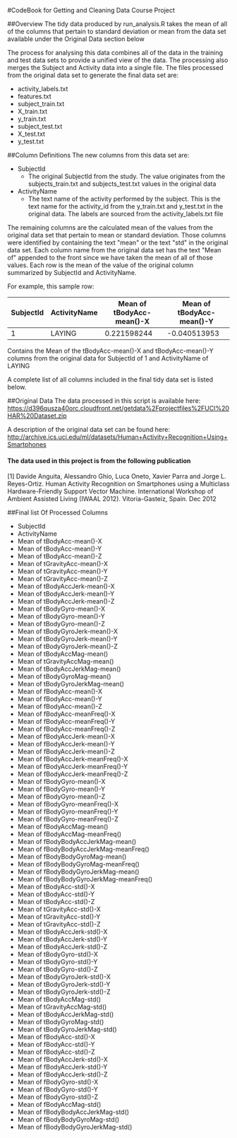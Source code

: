 #CodeBook for Getting and Cleaning Data Course Project

##Overview
The tidy data produced by run_analysis.R takes the mean of all of the columns that 
pertain to standard deviation or mean from the data set available under the Original Data section below

The process for analysing this data combines all of the data in the training and test data sets to provide a unified view of
the data. The processing also merges the Subject and Activity data into a single file.  The files processed from the original data set 
to generate the final data set are:

- activity_labels.txt
- features.txt
- subject_train.txt
- X_train.txt
- y_train.txt
- subject_test.txt
- X_test.txt
- y_test.txt

##Column Definitions
The new columns from this data set are:

- SubjectId 
  - The original SubjectId from the study. The value originates from the subjects_train.txt and subjects_test.txt values in the original data
- ActivityName
  - The text name of the activity performed by the subject. This is the text name for the activity_id from the y_train.txt and y_test.txt in the original data. 
  The labels are sourced from the activity_labels.txt file

The remaining columns are the calculated mean of the values from the original data set that pertain to mean or standard deviation. 
Those columns were identified by containing the text "mean" or the text "std" in the original data set. Each column name from the original data set
has the text "Mean of" appended to the front since we have taken the mean of all of those values. 
Each row is the mean of the value of the original column summarized by SubjectId and ActivityName. 

For example, this sample row:

|SubjectId	|ActivityName	|Mean of tBodyAcc-mean()-X	|Mean of tBodyAcc-mean()-Y|
|-----------|---------------|---------------------------|-------------------------|
|1     	    |LAYING	        |0.221598244	            |-0.040513953             |

Contains the Mean of the tBodyAcc-mean()-X and tBodyAcc-mean()-Y columns from the original data for SubjectId of 1 and ActivityName of LAYING

A complete list of all columns included in the final tidy data set is listed below.

##Original Data
The data processed in this script is available here:
https://d396qusza40orc.cloudfront.net/getdata%2Fprojectfiles%2FUCI%20HAR%20Dataset.zip 

A description of the original data set can be found here:
http://archive.ics.uci.edu/ml/datasets/Human+Activity+Recognition+Using+Smartphones 

#### The data used in this project is from the following publication
[1] Davide Anguita, Alessandro Ghio, Luca Oneto, Xavier Parra and Jorge L. Reyes-Ortiz. Human Activity Recognition on Smartphones using a Multiclass Hardware-Friendly Support Vector Machine. International Workshop of Ambient Assisted Living (IWAAL 2012). Vitoria-Gasteiz, Spain. Dec 2012

##Final list Of Processed Columns
-	SubjectId
-	ActivityName
-	Mean of tBodyAcc-mean()-X
-	Mean of tBodyAcc-mean()-Y
-	Mean of tBodyAcc-mean()-Z
-	Mean of tGravityAcc-mean()-X
-	Mean of tGravityAcc-mean()-Y
-	Mean of tGravityAcc-mean()-Z
-	Mean of tBodyAccJerk-mean()-X
-	Mean of tBodyAccJerk-mean()-Y
-	Mean of tBodyAccJerk-mean()-Z
-	Mean of tBodyGyro-mean()-X
-	Mean of tBodyGyro-mean()-Y
-	Mean of tBodyGyro-mean()-Z
-	Mean of tBodyGyroJerk-mean()-X
-	Mean of tBodyGyroJerk-mean()-Y
-	Mean of tBodyGyroJerk-mean()-Z
-	Mean of tBodyAccMag-mean()
-	Mean of tGravityAccMag-mean()
-	Mean of tBodyAccJerkMag-mean()
-	Mean of tBodyGyroMag-mean()
-	Mean of tBodyGyroJerkMag-mean()
-	Mean of fBodyAcc-mean()-X
-	Mean of fBodyAcc-mean()-Y
-	Mean of fBodyAcc-mean()-Z
-	Mean of fBodyAcc-meanFreq()-X
-	Mean of fBodyAcc-meanFreq()-Y
-	Mean of fBodyAcc-meanFreq()-Z
-	Mean of fBodyAccJerk-mean()-X
-	Mean of fBodyAccJerk-mean()-Y
-	Mean of fBodyAccJerk-mean()-Z
-	Mean of fBodyAccJerk-meanFreq()-X
-	Mean of fBodyAccJerk-meanFreq()-Y
-	Mean of fBodyAccJerk-meanFreq()-Z
-	Mean of fBodyGyro-mean()-X
-	Mean of fBodyGyro-mean()-Y
-	Mean of fBodyGyro-mean()-Z
-	Mean of fBodyGyro-meanFreq()-X
-	Mean of fBodyGyro-meanFreq()-Y
-	Mean of fBodyGyro-meanFreq()-Z
-	Mean of fBodyAccMag-mean()
-	Mean of fBodyAccMag-meanFreq()
-	Mean of fBodyBodyAccJerkMag-mean()
-	Mean of fBodyBodyAccJerkMag-meanFreq()
-	Mean of fBodyBodyGyroMag-mean()
-	Mean of fBodyBodyGyroMag-meanFreq()
-	Mean of fBodyBodyGyroJerkMag-mean()
-	Mean of fBodyBodyGyroJerkMag-meanFreq()
-	Mean of tBodyAcc-std()-X
-	Mean of tBodyAcc-std()-Y
-	Mean of tBodyAcc-std()-Z
-	Mean of tGravityAcc-std()-X
-	Mean of tGravityAcc-std()-Y
-	Mean of tGravityAcc-std()-Z
-	Mean of tBodyAccJerk-std()-X
-	Mean of tBodyAccJerk-std()-Y
-	Mean of tBodyAccJerk-std()-Z
-	Mean of tBodyGyro-std()-X
-	Mean of tBodyGyro-std()-Y
-	Mean of tBodyGyro-std()-Z
-	Mean of tBodyGyroJerk-std()-X
-	Mean of tBodyGyroJerk-std()-Y
-	Mean of tBodyGyroJerk-std()-Z
-	Mean of tBodyAccMag-std()
-	Mean of tGravityAccMag-std()
-	Mean of tBodyAccJerkMag-std()
-	Mean of tBodyGyroMag-std()
-	Mean of tBodyGyroJerkMag-std()
-	Mean of fBodyAcc-std()-X
-	Mean of fBodyAcc-std()-Y
-	Mean of fBodyAcc-std()-Z
-	Mean of fBodyAccJerk-std()-X
-	Mean of fBodyAccJerk-std()-Y
-	Mean of fBodyAccJerk-std()-Z
-	Mean of fBodyGyro-std()-X
-	Mean of fBodyGyro-std()-Y
-	Mean of fBodyGyro-std()-Z
-	Mean of fBodyAccMag-std()
-	Mean of fBodyBodyAccJerkMag-std()
-	Mean of fBodyBodyGyroMag-std()
-	Mean of fBodyBodyGyroJerkMag-std()